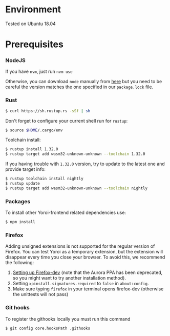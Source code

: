 # Environment

Tested on Ubuntu 18.04

# Prerequisites

### NodeJS

If you have `nvm`, just run `nvm use`

Otherwise, you can download `node` manually from [here](https://nodejs.org) but you need to be careful the version matches the one specified in our `package.lock` file.

### Rust

```bash
$ curl https://sh.rustup.rs -sSf | sh
```

Don't forget to configure your current shell run for `rustup`:
```bash
$ source $HOME/.cargo/env
```

Toolchain install:
```bash
$ rustup install 1.32.0
$ rustup target add wasm32-unknown-unknown --toolchain 1.32.0
```

If you having trouble with `1.32.0` version, try to update to the latest one and provide target info:
```bash
$ rustup toolchain install nightly
$ rustup update
$ rustup target add wasm32-unknown-unknown --toolchain nightly
```

### Packages
To install other Yoroi-frontend related dependencies use:
```bash
$ npm install
```

### Firefox

Adding unsigned extensions is not supported for the regular version of Firefox.
You can test Yoroi as a temporary extension, but the extension will disappear every time you close your browser.
To avoid this, we recommend the following:
1) [Setting up Firefox-dev](https://askubuntu.com/questions/548003/how-do-i-install-the-firefox-developer-edition) (note that the Aurora PPA has been deprecated, so you might want to try another installation method).
2) Setting `xpinstall.signatures.required` to `false` in `about:config`.
3) Make sure typing `firefox` in your terminal opens firefox-dev (otherwise the unittests will not pass)

### Git hooks

To register the githooks locally you must run this command

```bash
$ git config core.hooksPath .githooks
```
